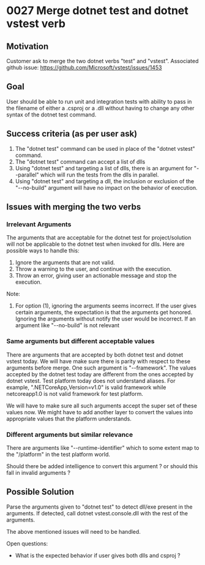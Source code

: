 # 0027 Merge dotnet test and dotnet vstest verb

## Motivation
Customer ask to merge the two dotnet verbs "test" and "vstest".
Associated github issue: https://github.com/Microsoft/vstest/issues/1453

## Goal
User should be able to run unit and integration tests with ability to pass in the filename of either a .csproj or a .dll without having to change any other syntax of the dotnet test command.

## Success criteria (as per user ask)
1. The "dotnet test" command can be used in place of the "dotnet vstest" command.
2. The "dotnet test" command can accept a list of dlls
3. Using "dotnet test" and targeting a list of dlls, there is an argument for "--parallel" which will run the tests from the dlls in parallel.
4. Using "dotnet test" and targeting a dll, the inclusion or exclusion of the "--no-build" argument will have no impact on the behavior of execution.

## Issues with merging the two verbs

### Irrelevant Arguments
The arguments that are acceptable for the dotnet test for project/solution will not be applicable to the dotnet test when invoked for dlls.
Here are possible ways to handle this:

1. Ignore the arguments that are not valid.
2. Throw a warning to the user, and continue with the execution.
3. Throw an error, giving user an actionable message and stop the execution.

Note:
1. For option (1), ignoring the arguments seems incorrect. If the user gives certain arguments, the expectation is that the arguments get honored. Ignoring the arguments without notify the user would be incorrect. If an argument like "--no-build" is not relevant 

### Same arguments but different acceptable values
There are arguments that are accepted by both dotnet test and dotnet vstest today. We will have make sure there is parity with respect to these arguments before merge.
One such argument is "--framework". The values accepted by the dotnet test today are different from the ones accepted by dotnet vstest. Test platform today does not understand aliases. For example, ".NETCoreApp,Version=v1.0" is valid framework while netcoreapp1.0 is not valid framework for test platform.

We will have to make sure all such arguments accept the super set of these values now. We might have to add another layer to convert the values into appropriate values that the platform understands.

### Different arguments but similar relevance
There are arguments like "--runtime-identifier" which to some extent map to the "/platform" in the test platform world. 

Should there be added intelligence to convert this argument ? or should this fall in invalid arguments ?

## Possible Solution
Parse the arguments given to "dotnet test" to detect dll/exe present in the arguments. If detected, call dotnet vstest.console.dll with the rest of the arguments.

The above mentioned issues will need to be handled.

Open questions:
- What is the expected behavior if user gives both dlls and csproj ?
